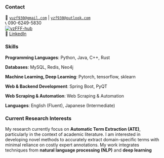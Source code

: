 
### Contact
📧 <code>yuzf930@gmail.com</code> | <code>yzf930@outlook.com</code> \
📞 090-6249-5830 \
[![yzFFF-hub](https://img.shields.io/badge/yzFFF-blue?logo=github)](https://github.com//yzFFF-hub)\
🔗 [LinkedIn](#)

[//]: # (#### Education  )

[//]: # (**XX University**, Master of XX &#40;XX – XX&#41;  )

[//]: # (• GPA: XX/XX  )

[//]: # ()
[//]: # (**XX University**, Exchange student <br>  )

[//]: # (• As a XX, represented my college as an outstanding student for a XX exchange program.  )

[//]: # ()
[//]: # (**XX University**, Honours Bachelor of XX &#40;XX – XX&#41;  )

[//]: # (• GPA: XX/XX &#40;top XX%&#41;  )
[//]: # (### Education)

[//]: # ()
[//]: # (## The University of Tokyo &#40;UTokyo&#41;)

[//]: # (📅 **March 2027 &#40;Expected&#41;**  )

[//]: # (🎓 **M.S. in Information Science and Technology**  )

[//]: # (🏫 Graduate School of Information Science and Technology  )

[//]: # (💻 Department of Computer Science)

[//]: # ()
[//]: # (## Beijing University of Posts and Telecommunications &#40;BUPT&#41;)

[//]: # (📅 **June 2024**  )

[//]: # (🎓 **B.E. in Engineering**  )

[//]: # (🏫 School of Artificial Intelligence  )

[//]: # (🤖 Intelligence Science and Technology)

### Skills

**Programming Languages**: Python, Java, C++, Rust

**Databases**: MySQL, Redis, Neo4j

**Machine Learning, Deep Learning**: Pytorch, tensorflow, sklearn

**Web & Backend Development**: Spring Boot, PyQT

**Web Scraping & Automation**: Web Scraping & Automation

**Languages**: English (Fluent), Japanese (Intermediate)

### Current Research Interests  
My research currently focus on **Automatic Term Extraction (ATE)**, particularly in the context of academic literature. I am interested in developing novel methods to accurately extract domain-specific terms with minimal reliance on costly expert annotations. My work integrates techniques from **natural language processing (NLP)** and **deep learning**